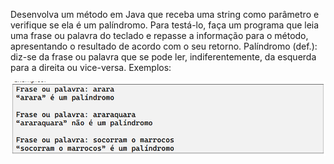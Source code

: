 Desenvolva um método em Java que receba uma string como parâmetro e verifique se ela é um palíndromo. Para testá-lo, faça um programa que leia uma frase ou palavra do teclado e repasse a informação para o método, apresentando o resultado de acordo com o seu retorno.
Palíndromo (def.): diz-se da frase ou palavra que se pode ler, indiferentemente, da esquerda para a direita ou vice-versa.
Exemplos:

![img.png](img.png)